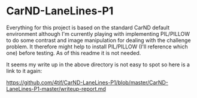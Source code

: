# CarND-LaneLines-P1

Everything for this project is based on the standard CarND default environment although I'm currently playing with implementing PIL/PILLOW to do some contrast and image manipulation for dealing with the challenge problem. It therefore might help to install PIL/PILLOW (I'll reference which one) before testing. As of this readme it is not needed.

It seems my write up in the above directory is not easy to spot so here is a link to it again:

https://github.com/4tif/CarND-LaneLines-P1/blob/master/CarND-LaneLines-P1-master/writeup-report.md
